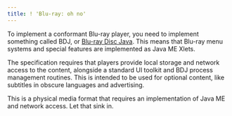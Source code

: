 ```yaml
---
title: ! 'Blu-ray: oh no'
---
```


To implement a conformant Blu-ray player, you need to implement something called BDJ, or [Blu-ray Disc Java](https://en.wikipedia.org/wiki/BD-J). This means that Blu-ray menu systems and special features are implemented as Java ME Xlets.

The specification requires that players provide local storage and network access to the content, alongside a standard UI toolkit and BDJ process management routines. This is intended to be used for optional content, like subtitles in obscure languages and advertising.

This is a physical media format that requires an implementation of Java ME and network access. Let that sink in.